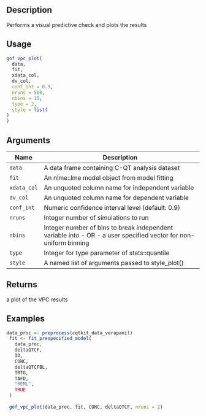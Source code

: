 ## Description

Performs a visual predictive check and plots the results

## Usage

```r
gof_vpc_plot(
  data,
  fit,
  xdata_col,
  dv_col,
  conf_int = 0.9,
  nruns = 500,
  nbins = 10,
  type = 2,
  style = list(
)
)
```

## Arguments

| Name | Description |
|------|-------------|
| `data` | A data frame containing C-QT analysis dataset |
| `fit` | An nlme::lme model object from model fitting |
| `xdata_col` | An unquoted column name for independent variable |
| `dv_col` | An unquoted column name for dependent variable |
| `conf_int` | Numeric confidence interval level (default: 0.9) |
| `nruns` | Integer number of simulations to run |
| `nbins` | Integer number of bins to break independent variable into - OR - a user specified vector for non-uniform binning |
| `type` | Integer for type parameter of stats::quantile |
| `style` | A named list of arguments passed to style_plot() |

## Returns

a plot of the VPC results

## Examples

```r
data_proc <- preprocess(cqtkit_data_verapamil)
 fit <- fit_prespecified_model(
   data_proc,
   deltaQTCF,
   ID,
   CONC,
   deltaQTCFBL,
   TRTG,
   TAFD,
   "REML",
   TRUE
 )
 
 gof_vpc_plot(data_proc, fit, CONC, deltaQTCF, nruns = 2)
```


